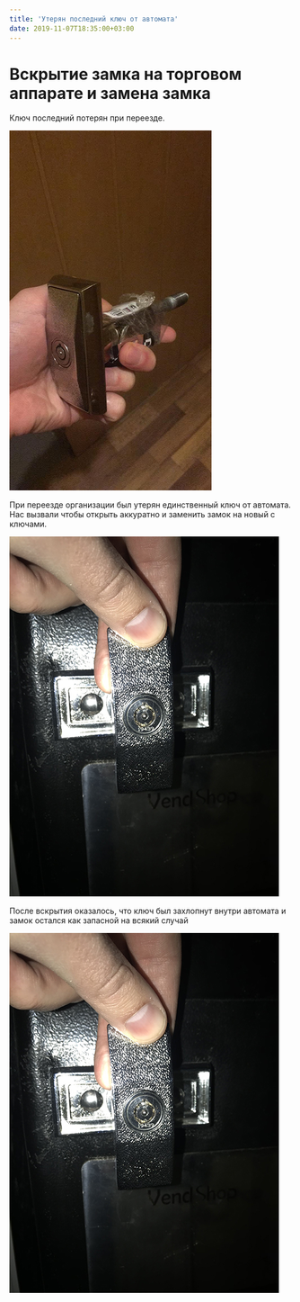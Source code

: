 ```yaml
---
title: 'Утерян последний ключ от автомата'
date: 2019-11-07T18:35:00+03:00
---
```


# Вскрытие замка на торговом аппарате и замена замка

Ключ последний потерян при переезде.

![](bStEUjco5Eg.jpg)

При переезде организации был утерян единственный ключ от автомата. Нас вызвали чтобы открыть аккуратно и заменить замок на новый с ключами. 

![](7UPUY2Ub7Nc.jpg)

После вскрытия оказалось, что ключ был захлопнут внутри автомата и замок остался как запасной на всякий случай

![](7UPUY2Ub7Nc.jpg)

